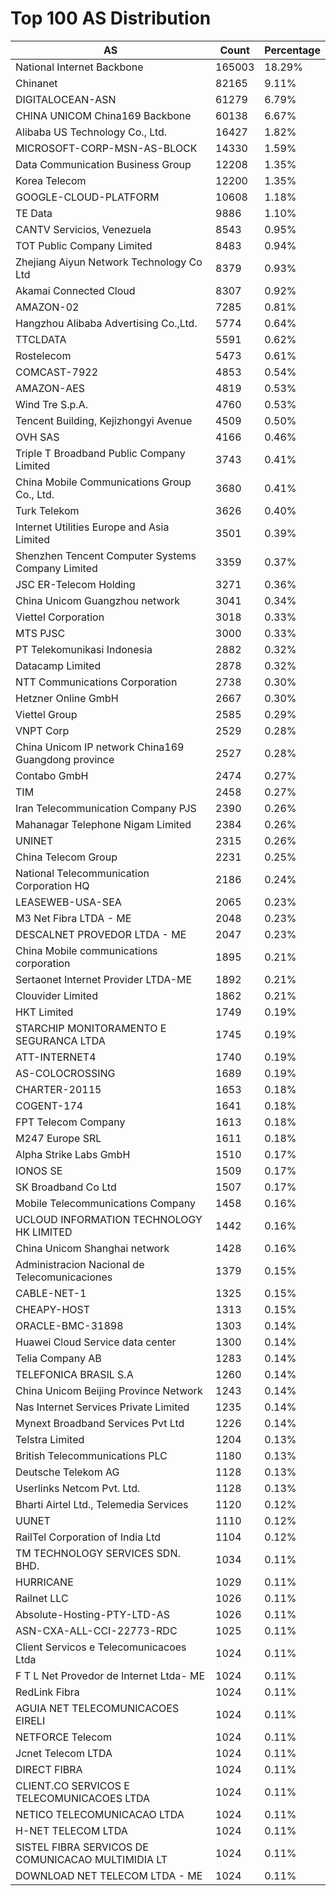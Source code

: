# Top 100 AS Distribution
| AS | Count | Percentage |
|----|----|----|
| National Internet Backbone | 165003 | 18.29% |
| Chinanet | 82165 | 9.11% |
| DIGITALOCEAN-ASN | 61279 | 6.79% |
| CHINA UNICOM China169 Backbone | 60138 | 6.67% |
| Alibaba US Technology Co., Ltd. | 16427 | 1.82% |
| MICROSOFT-CORP-MSN-AS-BLOCK | 14330 | 1.59% |
| Data Communication Business Group | 12208 | 1.35% |
| Korea Telecom | 12200 | 1.35% |
| GOOGLE-CLOUD-PLATFORM | 10608 | 1.18% |
| TE Data | 9886 | 1.10% |
| CANTV Servicios, Venezuela | 8543 | 0.95% |
| TOT Public Company Limited | 8483 | 0.94% |
| Zhejiang Aiyun Network Technology Co Ltd | 8379 | 0.93% |
| Akamai Connected Cloud | 8307 | 0.92% |
| AMAZON-02 | 7285 | 0.81% |
| Hangzhou Alibaba Advertising Co.,Ltd. | 5774 | 0.64% |
| TTCLDATA | 5591 | 0.62% |
| Rostelecom | 5473 | 0.61% |
| COMCAST-7922 | 4853 | 0.54% |
| AMAZON-AES | 4819 | 0.53% |
| Wind Tre S.p.A. | 4760 | 0.53% |
| Tencent Building, Kejizhongyi Avenue | 4509 | 0.50% |
| OVH SAS | 4166 | 0.46% |
| Triple T Broadband Public Company Limited | 3743 | 0.41% |
| China Mobile Communications Group Co., Ltd. | 3680 | 0.41% |
| Turk Telekom | 3626 | 0.40% |
| Internet Utilities Europe and Asia Limited | 3501 | 0.39% |
| Shenzhen Tencent Computer Systems Company Limited | 3359 | 0.37% |
| JSC ER-Telecom Holding | 3271 | 0.36% |
| China Unicom Guangzhou network | 3041 | 0.34% |
| Viettel Corporation | 3018 | 0.33% |
| MTS PJSC | 3000 | 0.33% |
| PT Telekomunikasi Indonesia | 2882 | 0.32% |
| Datacamp Limited | 2878 | 0.32% |
| NTT Communications Corporation | 2738 | 0.30% |
| Hetzner Online GmbH | 2667 | 0.30% |
| Viettel Group | 2585 | 0.29% |
| VNPT Corp | 2529 | 0.28% |
| China Unicom IP network China169 Guangdong province | 2527 | 0.28% |
| Contabo GmbH | 2474 | 0.27% |
| TIM | 2458 | 0.27% |
| Iran Telecommunication Company PJS | 2390 | 0.26% |
| Mahanagar Telephone Nigam Limited | 2384 | 0.26% |
| UNINET | 2315 | 0.26% |
| China Telecom Group | 2231 | 0.25% |
| National Telecommunication Corporation HQ | 2186 | 0.24% |
| LEASEWEB-USA-SEA | 2065 | 0.23% |
| M3 Net Fibra LTDA - ME | 2048 | 0.23% |
| DESCALNET PROVEDOR LTDA - ME | 2047 | 0.23% |
| China Mobile communications corporation | 1895 | 0.21% |
| Sertaonet Internet Provider LTDA-ME | 1892 | 0.21% |
| Clouvider Limited | 1862 | 0.21% |
| HKT Limited | 1749 | 0.19% |
| STARCHIP MONITORAMENTO E SEGURANCA LTDA | 1745 | 0.19% |
| ATT-INTERNET4 | 1740 | 0.19% |
| AS-COLOCROSSING | 1689 | 0.19% |
| CHARTER-20115 | 1653 | 0.18% |
| COGENT-174 | 1641 | 0.18% |
| FPT Telecom Company | 1613 | 0.18% |
| M247 Europe SRL | 1611 | 0.18% |
| Alpha Strike Labs GmbH | 1510 | 0.17% |
| IONOS SE | 1509 | 0.17% |
| SK Broadband Co Ltd | 1507 | 0.17% |
| Mobile Telecommunications Company | 1458 | 0.16% |
| UCLOUD INFORMATION TECHNOLOGY HK LIMITED | 1442 | 0.16% |
| China Unicom Shanghai network | 1428 | 0.16% |
| Administracion Nacional de Telecomunicaciones | 1379 | 0.15% |
| CABLE-NET-1 | 1325 | 0.15% |
| CHEAPY-HOST | 1313 | 0.15% |
| ORACLE-BMC-31898 | 1303 | 0.14% |
| Huawei Cloud Service data center | 1300 | 0.14% |
| Telia Company AB | 1283 | 0.14% |
| TELEFONICA BRASIL S.A | 1260 | 0.14% |
| China Unicom Beijing Province Network | 1243 | 0.14% |
| Nas Internet Services Private Limited | 1235 | 0.14% |
| Mynext Broadband Services Pvt Ltd | 1226 | 0.14% |
| Telstra Limited | 1204 | 0.13% |
| British Telecommunications PLC | 1180 | 0.13% |
| Deutsche Telekom AG | 1128 | 0.13% |
| Userlinks Netcom Pvt. Ltd. | 1128 | 0.13% |
| Bharti Airtel Ltd., Telemedia Services | 1120 | 0.12% |
| UUNET | 1110 | 0.12% |
| RailTel Corporation of India Ltd | 1104 | 0.12% |
| TM TECHNOLOGY SERVICES SDN. BHD. | 1034 | 0.11% |
| HURRICANE | 1029 | 0.11% |
| Railnet LLC | 1026 | 0.11% |
| Absolute-Hosting-PTY-LTD-AS | 1026 | 0.11% |
| ASN-CXA-ALL-CCI-22773-RDC | 1025 | 0.11% |
| Client Servicos e Telecomunicacoes Ltda | 1024 | 0.11% |
| F T L Net Provedor de Internet Ltda- ME | 1024 | 0.11% |
| RedLink Fibra | 1024 | 0.11% |
| AGUIA NET TELECOMUNICACOES EIRELI | 1024 | 0.11% |
| NETFORCE Telecom | 1024 | 0.11% |
| Jcnet Telecom LTDA | 1024 | 0.11% |
| DIRECT FIBRA | 1024 | 0.11% |
| CLIENT.CO SERVICOS E TELECOMUNICACOES LTDA | 1024 | 0.11% |
| NETICO TELECOMUNICACAO LTDA | 1024 | 0.11% |
| H-NET TELECOM LTDA | 1024 | 0.11% |
| SISTEL FIBRA SERVICOS DE COMUNICACAO MULTIMIDIA LT | 1024 | 0.11% |
| DOWNLOAD NET TELECOM LTDA - ME | 1024 | 0.11% |
